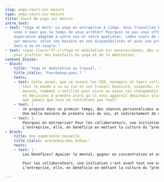 ```yaml
---
slug: yoga-cours-sur-mesure
type: yoga-cours-sur-mesure
title: Cours de yoga sur mesure
intro_text:
- text: "Yoga at Work: Le yoga en entreprise à Liège. Vous travaillez beaucoup et
    vous n'avez pas le temps de vous arrêter? Pourquoi ne pas vous offrir une nouvelle
    expérience adaptée à votre vie et votre quotidien. \nDes cours de yoga et de méditation
    sur mesure: selon vos besoins et vos disponibilités et avec une professeur certifiée.
    Seul-e ou en couple."
- text: <span class="ff-i">Yoga et méditation sur mesure</span>, des sessions personnalisées
    pour profiter des bienfaits du yoga et de la méditation.
content_blocks:
- block:
    title: 'Yoga et méditation au travail, '
    title_italic: 'Pour&nbsp;quoi ? '
    texts:
    - text: Cette année, que ce soient les CEO, managers et leurs collaborateurs,
        tout le monde a vu sa vie et son travail bousculé, suspendu, remis en question,
        menacé… Comment s'outiller pour vivre au mieux ces changements, retournements,
        et décisions à prendre alors qu'il nous apparait désormais plus clairement
        que jamais que nous ne contrôlons pas tout?
    - text: |
        Je propose dans un premier temps, des séances personnalisées aux managers et membres de comités de direction. ( à domicile ou au bureau)
        Une belle manière de prendre soin de soi, et indirectement de ses équipes et collaborateurs en ces temps mouvementés. Et pourquoi pas, par la suite, lorsque la situation sanitaire le permet, proposer des initiations à vos équipes...
    - text: |-
        Pourquoi en entreprise? Pour les collaborateurs, une initiation c'est avant tout une expérience nouvelle et des outils concrets pour s'apaiser et gérer le stress. Cela peut aussi donner des clés pour prendre soin de son corps et soutenir une prise de recul sur les objets de tensions en étant plus à l’écoute de ses besoins.
        L’entreprise, elle, en bénéficie en mettant la culture du “prendre soin de soi” au cœur de ses valeurs et en créant une atmosphère de bienveillance entre employés.
- block:
    title: Une expérience nouvelle
    title_italic: avec&nbsp;moi &nbsp;!
    texts:
    - text: |-
        Les bénéfices? Apaiser le mental, gagner en concentration et en créativité, soulager le stress, l’anxiété et de stimuler la confiance en soi.

        Pour les collaborateurs, une initiation c'est avant tout une expérience nouvelle et des outils concrets pour s'apaiser et gérer le stress. Cela peut aussi donner des clés pour prendre soin de son corps et soutenir une prise de recul sur les objets de tensions en étant plus à l’écoute de ses besoins.
        L’entreprise, elle, en bénéficie en mettant la culture du “prendre soin de soi” au cœur de ses valeurs et en créant une atmosphère de bienveillance entre employés.

---
```

